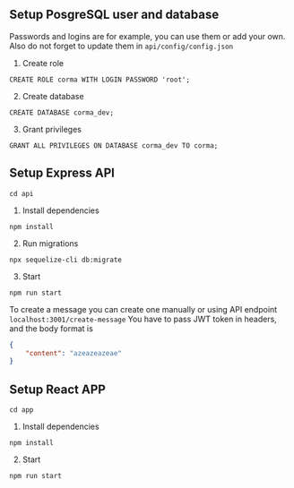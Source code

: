 ## Setup PosgreSQL user and database

Passwords and logins are for example, you can use them or add your own. Also do not forget to update them in `api/config/config.json`

1. Create role

`CREATE ROLE corma WITH LOGIN PASSWORD 'root';`

2. Create database

`CREATE DATABASE corma_dev;`

3. Grant privileges

`GRANT ALL PRIVILEGES ON DATABASE corma_dev TO corma;`

## Setup Express API

`cd api`

1. Install dependencies

`npm install`

2. Run migrations

`npx sequelize-cli db:migrate`

3. Start

`npm run start`

To create a message you can create one manually or using API endpoint `localhost:3001/create-message`
You have to pass JWT token in headers, and the body format is
```JSON
{
    "content": "azeazeazeae"
}
```

## Setup React APP

`cd app`

1. Install dependencies

`npm install`

2. Start

`npm run start`
